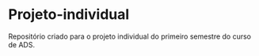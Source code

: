 # Projeto-individual
Repositório criado para o projeto individual do primeiro semestre do curso de ADS.
